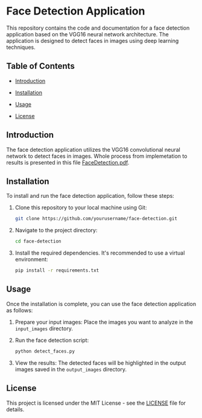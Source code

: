 # Face Detection Application

This repository contains the code and documentation for a face detection application based on the VGG16 neural network architecture. The application is designed to detect faces in images using deep learning techniques.

## Table of Contents

- [Introduction](#introduction)
- [Installation](#installation)
- [Usage](#usage)

- [License](#license)

## Introduction

The face detection application utilizes the VGG16 convolutional neural network to detect faces in images.
Whole process from implemetation to results is presented in this file [FaceDetection.pdf](https://github.com/BCiucka/FaceDetection/files/15010625/FaceDetection.pdf).



## Installation

To install and run the face detection application, follow these steps:

1. Clone this repository to your local machine using Git:

    ```bash
    git clone https://github.com/yourusername/face-detection.git
    ```

2. Navigate to the project directory:

    ```bash
    cd face-detection
    ```

3. Install the required dependencies. It's recommended to use a virtual environment:

    ```bash
    pip install -r requirements.txt
    ```

## Usage

Once the installation is complete, you can use the face detection application as follows:

1. Prepare your input images: Place the images you want to analyze in the `input_images` directory.

2. Run the face detection script:

    ```bash
    python detect_faces.py
    ```

3. View the results: The detected faces will be highlighted in the output images saved in the `output_images` directory.



## License

This project is licensed under the MIT License - see the [LICENSE](LICENSE) file for details.
